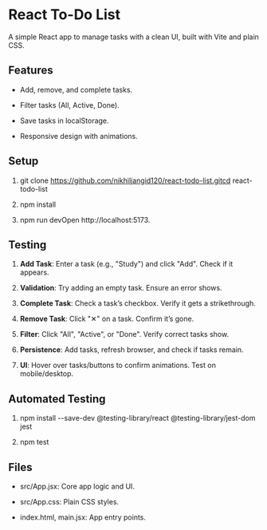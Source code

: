  React To-Do List
================  

A simple React app to manage tasks with a clean UI, built with Vite and plain CSS.

Features
--------

*   Add, remove, and complete tasks.
    
*   Filter tasks (All, Active, Done).
    
*   Save tasks in localStorage.
    
*   Responsive design with animations.
    

Setup
-----

1.  git clone https://github.com/nikhiljangid120/react-todo-list.gitcd react-todo-list
    
2.  npm install
    
3.  npm run devOpen http://localhost:5173.
    

Testing
-------

1.  **Add Task**: Enter a task (e.g., "Study") and click "Add". Check if it appears.
    
2.  **Validation**: Try adding an empty task. Ensure an error shows.
    
3.  **Complete Task**: Check a task’s checkbox. Verify it gets a strikethrough.
    
4.  **Remove Task**: Click "✕" on a task. Confirm it’s gone.
    
5.  **Filter**: Click "All", "Active", or "Done". Verify correct tasks show.
    
6.  **Persistence**: Add tasks, refresh browser, and check if tasks remain.
    
7.  **UI**: Hover over tasks/buttons to confirm animations. Test on mobile/desktop.
    

Automated Testing
-----------------

1.  npm install --save-dev @testing-library/react @testing-library/jest-dom jest
    
2.  npm test
    

Files
-----

*   src/App.jsx: Core app logic and UI.
    
*   src/App.css: Plain CSS styles.
    
*   index.html, main.jsx: App entry points.
